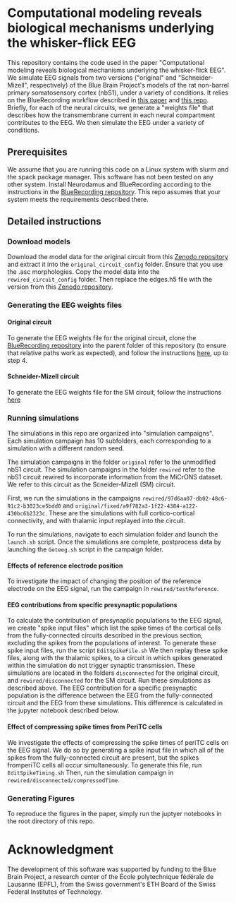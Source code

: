 # Computational modeling reveals biological mechanisms underlying the whisker-flick EEG

This repository contains the code used in the paper "Computational modeling reveals biological mechanisms underlying the whisker-flick EEG". 
We simulate EEG signals from two versions ("original" and "Schneider-Mizell", respectively) of the Blue Brain Project's models of the rat non-barrel primary somatosensory cortex (nbS1), under a variety of conditions.
It relies on the BlueRecording workflow described in [this paper](https://www.biorxiv.org/content/10.1101/2024.05.14.591849v1) and [this repo]((github.com/BlueBrain/BlueRecording)).
Briefly, for each of the neural circuits, we generate a "weights file" that describes how the transmembrane current in each neural compartment contributes to the EEG. We then simulate the EEG under a variety of conditions.

## Prerequisites

We assume that you are running this code on a Linux system with slurm and the spack package manager. This software has not been tested on any other system. 
Install Neurodamus and BlueRecording according to the instructions in the [BlueRecording repository](github.com/BlueBrain/BlueRecording). This repo assumes that your system meets the requirements described there.

## Detailed instructions

### Download models
Download the model data for the original circuit from this [Zenodo repository](https://zenodo.org/records/11113043) and extract it into the `original_circuit_config` folder. Ensure that you use the .asc morphologies.
Copy the model data into the `rewired_circuit_config` folder. Then replace the edges.h5 file with the version from this [Zenodo repository](https://zenodo.org/records/11108303).

### Generating the EEG weights files

#### Original circuit

To generate the EEG weights file for the original circuit, clone the [BlueRecording repository](github.com/BlueBrain/BlueRecording) into the parent folder of this repository (to ensure that relative paths work as expected), and follow the instructions [here](https://github.com/BlueBrain/BlueRecording/tree/main/examples/whiskerFlick#readme), up to step 4. 

#### Schneider-Mizell circuit

To generate the EEG weights file for the SM circuit, follow the instructions [here](https://github.com/joseph-tharayil/whiskerFlick/rewired/compartment/6ea6a7b1-3b3b-42c7-868d-8277b09b0597/0/)

### Running simulations

The simulations in this repo are organized into "simulation campaigns". Each simulation campaign has 10 subfolders, each corresponding to a simulation with a different random seed.

The simulation campaigns in the folder `original` refer to the unmodified nbS1 circuit. The simulation campaigns in the folder `rewired` refer to the nbS1 circuit rewired to incorporate information from the MiCrONS dataset. We refer to this circuit as the Scneider-Mizell (SM) circuit.

First, we run the simulations in the campaigns `rewired/97d6aa07-db02-48c6-91c2-b3023ce5bdd0` and `original/fixed/a9f782a3-1f22-4384-a122-430bc6b2323c`. These are the simulations with full cortico-cortical connectivity, and with thalamic input replayed into the circuit.

To run the simulations, navigate to each simulation folder and launch the `launch.sh` script.
Once the simulations are complete, postprocess data by launching the `Geteeg.sh` script in the campaign folder. 

#### Effects of reference electrode position
To investigate the impact of changing the position of the reference electrode on the EEG signal, run the campaign in `rewired/testReference`.

#### EEG contributions from specific presynaptic populations
To calculate the contribution of presynaptic populations to the EEG signal, we create "spike input files" which list the spike times of the cortical cells from the fully-connected circuits described in the previous section, excluding the spikes from the populations of interest.
To generate these spike input files, run the script `EditSpikeFile.sh`
We then replay these spike files, along with the thalamic spikes, to a circuit in which spikes generated within the simulation do not trigger synaptic transmission. These simulations are located in the folders `disconnected` for the original circuit, and `rewired/disconnected` for the SM circuit.
Run these simulations as described above. The EEG contribution for a specific presynaptic population is the difference between the EEG from the fully-connected circuit and the EEG from these simulations. This difference is calculated in the jupyter notebook described below.

#### Effect of compressing spike times from PeriTC cells
We investigate the effects of compressing the spike times of periTC cells on the EEG signal. We do so by generating a spike input file in which all of the spikes from the fully-connected circuit are present, but the spikes fromperiTC cells all occur simultaneously. To generate this file, run `EditSpikeTiming.sh`
Then, run the simulation campaign in `rewired/disconnected/compressedTime`.

### Generating Figures

To reproduce the figures in the paper, simply run the juptyer notebooks in the root directory of this repo.

# Acknowledgment
The development of this software was supported by funding to the Blue Brain Project, a research center of the École polytechnique fédérale de Lausanne (EPFL), from the Swiss government's ETH Board of the Swiss Federal Institutes of Technology.
